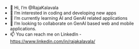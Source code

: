 - 👋 Hi, I’m @RajaKalavala
- 👀 I’m interested in coding and developing new apps
- 🌱 I’m currently learning AI and GenAI related applications
- 💞️ I’m looking to collaborate on GenAI based web and mobile applications. 
- 📫 You can reach me on LinkedIn - https://www.linkedin.com/in/rajakalavala/

<!---
RajaKalavala/RajaKalavala is a ✨ special ✨ repository because its `README.md` (this file) appears on your GitHub profile.
You can click the Preview link to take a look at your changes.
--->
